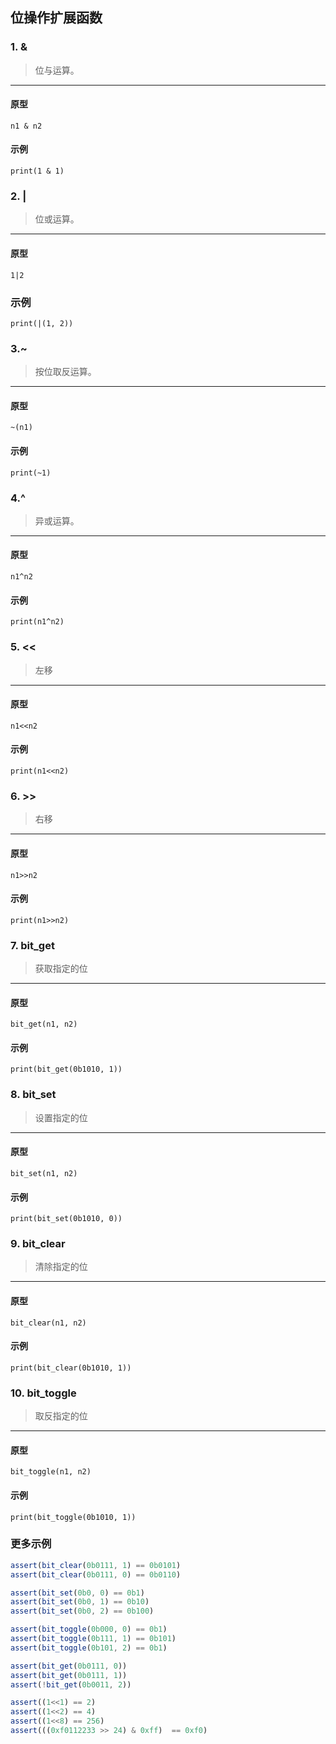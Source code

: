 ﻿## 位操作扩展函数

### 1. &

> 位与运算。
----------------------------

#### 原型

```
n1 & n2
```

#### 示例

```
print(1 & 1)
```

### 2. |

> 位或运算。
----------------------------

#### 原型

```
1|2
```

### 示例

```
print(|(1, 2))
```

### 3.~

> 按位取反运算。
----------------------------

#### 原型

```
~(n1)
```

#### 示例

```
print(~1)
```

### 4.^

> 异或运算。
----------------------------

#### 原型

```
n1^n2
```

#### 示例

```
print(n1^n2)
```

### 5. <<

> 左移
----------------------------

#### 原型

```
n1<<n2
```

#### 示例

```
print(n1<<n2)
```

### 6. >>

> 右移
----------------------------

#### 原型

```
n1>>n2
```

#### 示例

```
print(n1>>n2)
```

### 7. bit_get

> 获取指定的位
----------------------------

#### 原型

```
bit_get(n1, n2)
```

#### 示例

```
print(bit_get(0b1010, 1))
```

### 8. bit_set

> 设置指定的位
----------------------------

#### 原型

```
bit_set(n1, n2)
```

#### 示例

```
print(bit_set(0b1010, 0))
```

### 9. bit_clear

> 清除指定的位
----------------------------

#### 原型

```
bit_clear(n1, n2)
```

#### 示例

```
print(bit_clear(0b1010, 1))
```

### 10. bit_toggle

> 取反指定的位
----------------------------

#### 原型

```
bit_toggle(n1, n2)
```

#### 示例

```
print(bit_toggle(0b1010, 1))
```

### 更多示例

```js
assert(bit_clear(0b0111, 1) == 0b0101)
assert(bit_clear(0b0111, 0) == 0b0110)

assert(bit_set(0b0, 0) == 0b1)
assert(bit_set(0b0, 1) == 0b10)
assert(bit_set(0b0, 2) == 0b100)

assert(bit_toggle(0b000, 0) == 0b1)
assert(bit_toggle(0b111, 1) == 0b101)
assert(bit_toggle(0b101, 2) == 0b1)

assert(bit_get(0b0111, 0))
assert(bit_get(0b0111, 1))
assert(!bit_get(0b0011, 2))

assert((1<<1) == 2)
assert((1<<2) == 4)
assert((1<<8) == 256)
assert(((0xf0112233 >> 24) & 0xff)  == 0xf0)
```
